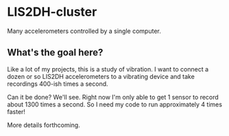 # LIS2DH-cluster

Many accelerometers controlled by a single computer.

## What's the goal here?

Like a lot of my projects, this is a study of vibration. I want to connect a dozen or so LIS2DH accelerometers to a vibrating device and take recordings 400-ish times a second.

Can it be done? We'll see. Right now I'm only able to get 1 sensor to record about 1300 times a second. So I need my code to run approximately 4 times faster!

More details forthcoming.
